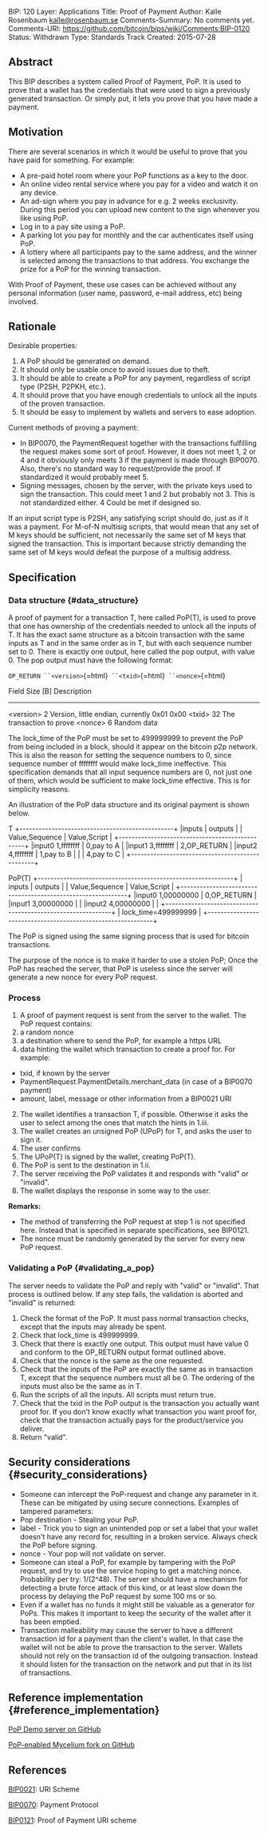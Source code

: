 BIP: 120
Layer: Applications
Title: Proof of Payment
Author: Kalle Rosenbaum <kalle@rosenbaum.se>
Comments-Summary: No comments yet.
Comments-URI: https://github.com/bitcoin/bips/wiki/Comments:BIP-0120
Status: Withdrawn
Type: Standards Track
Created: 2015-07-28

## Abstract

This BIP describes a system called Proof of Payment, PoP. It is used to
prove that a wallet has the credentials that were used to sign a
previously generated transaction. Or simply put, it lets you prove that
you have made a payment.

## Motivation

There are several scenarios in which it would be useful to prove that
you have paid for something. For example:

-   A pre-paid hotel room where your PoP functions as a key to the door.
-   An online video rental service where you pay for a video and watch
it on any device.
-   An ad-sign where you pay in advance for e.g. 2 weeks exclusivity.
During this period you can upload new content to the sign whenever
you like using PoP.
-   Log in to a pay site using a PoP.
-   A parking lot you pay for monthly and the car authenticates itself
using PoP.
-   A lottery where all participants pay to the same address, and the
winner is selected among the transactions to that address. You
exchange the prize for a PoP for the winning transaction.

With Proof of Payment, these use cases can be achieved without any
personal information (user name, password, e-mail address, etc) being
involved.

## Rationale

Desirable properties:

1.  A PoP should be generated on demand.
2.  It should only be usable once to avoid issues due to theft.
3.  It should be able to create a PoP for any payment, regardless of
script type (P2SH, P2PKH, etc.).
4.  It should prove that you have enough credentials to unlock all the
inputs of the proven transaction.
5.  It should be easy to implement by wallets and servers to ease
adoption.

Current methods of proving a payment:

-   In BIP0070, the PaymentRequest together with the transactions
fulfilling the request makes some sort of proof. However, it does
not meet 1, 2 or 4 and it obviously only meets 3 if the payment is
made through BIP0070. Also, there\'s no standard way to
request/provide the proof. If standardized it would probably meet 5.
-   Signing messages, chosen by the server, with the private keys used
to sign the transaction. This could meet 1 and 2 but probably not 3.
This is not standardized either. 4 Could be met if designed so.

If an input script type is P2SH, any satisfying script should do, just
as if it was a payment. For M-of-N multisig scripts, that would mean
that any set of M keys should be sufficient, not necessarily the same
set of M keys that signed the transaction. This is important because
strictly demanding the same set of M keys would defeat the purpose of a
multisig address.

## Specification

### Data structure {#data_structure}

A proof of payment for a transaction T, here called PoP(T), is used to
prove that one has ownership of the credentials needed to unlock all the
inputs of T. It has the exact same structure as a bitcoin transaction
with the same inputs as T and in the same order as in T, but with each
sequence number set to 0. There is exactly one output, here called the
pop output, with value 0. The pop output must have the following format:

`OP_RETURN ``<version>`{=html}` ``<txid>`{=html}` ``<nonce>`{=html}

Field         Size \[B\]   Description
------------- ------------ ---------------------------------------------
\<version\>   2            Version, little endian, currently 0x01 0x00
\<txid\>      32           The transaction to prove
\<nonce\>     6            Random data

The lock_time of the PoP must be set to 499999999 to prevent the PoP
from being included in a block, should it appear on the bitcoin p2p
network. This is also the reason for setting the sequence numbers to 0,
since sequence number of ffffffff would make lock_time ineffective. This
specification demands that all input sequence numbers are 0, not just
one of them, which would be sufficient to make lock_time effective. This
is for simplicity reasons.

An illustration of the PoP data structure and its original payment is
shown below.

T
+------------------------------------------------+
|inputs                | outputs                 |
|       Value,Sequence | Value,Script            |
+------------------------------------------------+
|input0 1,ffffffff     | 0,pay to A              |
|input1 3,ffffffff     | 2,OP_RETURN <some data> |
|input2 4,ffffffff     | 1,pay to B              |
|                      | 4,pay to C              |
+------------------------------------------------+

PoP(T)
+-------------------------------------------------------------+
| inputs               | outputs                              |
|       Value,Sequence | Value,Script                         |
+-------------------------------------------------------------+
|input0 1,00000000     | 0,OP_RETURN <version> <txid> <nonce> |
|input1 3,00000000     |                                      |
|input2 4,00000000     |                                      |
+-------------------------------------------------------------+
| lock_time=499999999                                         |
+-------------------------------------------------------------+

The PoP is signed using the same signing process that is used for
bitcoin transactions.

The purpose of the nonce is to make it harder to use a stolen PoP; Once
the PoP has reached the server, that PoP is useless since the server
will generate a new nonce for every PoP request.

### Process

1.  A proof of payment request is sent from the server to the wallet.
The PoP request contains:
1.  a random nonce
2.  a destination where to send the PoP, for example a https URL
3.  data hinting the wallet which transaction to create a proof for.
For example:
-   txid, if known by the server
-   PaymentRequest.PaymentDetails.merchant_data (in case of a
BIP0070 payment)
-   amount, label, message or other information from a BIP0021
URI
2.  The wallet identifies a transaction T, if possible. Otherwise it
asks the user to select among the ones that match the hints in
1.iii.
3.  The wallet creates an unsigned PoP (UPoP) for T, and asks the user
to sign it.
4.  The user confirms
5.  The UPoP(T) is signed by the wallet, creating PoP(T).
6.  The PoP is sent to the destination in 1.ii.
7.  The server receiving the PoP validates it and responds with "valid"
or "invalid".
8.  The wallet displays the response in some way to the user.

**Remarks:**

-   The method of transferring the PoP request at step 1 is not
specified here. Instead that is specified in separate
specifications, see BIP0121.
-   The nonce must be randomly generated by the server for every new PoP
request.

### Validating a PoP {#validating_a_pop}

The server needs to validate the PoP and reply with \"valid\" or
\"invalid\". That process is outlined below. If any step fails, the
validation is aborted and \"invalid\" is returned:

1.  Check the format of the PoP. It must pass normal transaction checks,
except that the inputs may already be spent.
2.  Check that lock_time is 499999999.
3.  Check that there is exactly one output. This output must have value
0 and conform to the OP_RETURN output format outlined above.
4.  Check that the nonce is the same as the one requested.
5.  Check that the inputs of the PoP are exactly the same as in
transaction T, except that the sequence numbers must all be 0. The
ordering of the inputs must also be the same as in T.
6.  Run the scripts of all the inputs. All scripts must return true.
7.  Check that the txid in the PoP output is the transaction you
actually want proof for. If you don't know exactly what transaction
you want proof for, check that the transaction actually pays for the
product/service you deliver.
8.  Return \"valid\".

## Security considerations {#security_considerations}

-   Someone can intercept the PoP-request and change any parameter in
it. These can be mitigated by using secure connections. Examples of
tampered parameters:
-   Pop destination - Stealing your PoP.
-   label - Trick you to sign an unintended pop or set a label that
your wallet doesn\'t have any record for, resulting in a broken
service. Always check the PoP before signing.
-   nonce - Your pop will not validate on server.
-   Someone can steal a PoP, for example by tampering with the PoP
request, and try to use the service hoping to get a matching nonce.
Probability per try: 1/(2\^48). The server should have a mechanism
for detecting a brute force attack of this kind, or at least slow
down the process by delaying the PoP request by some 100 ms or so.
-   Even if a wallet has no funds it might still be valuable as a
generator for PoPs. This makes it important to keep the security of
the wallet after it has been emptied.
-   Transaction malleability may cause the server to have a different
transaction id for a payment than the client\'s wallet. In that case
the wallet will not be able to prove the transaction to the server.
Wallets should not rely on the transaction id of the outgoing
transaction. Instead it should listen for the transaction on the
network and put that in its list of transactions.

## Reference implementation {#reference_implementation}

[PoP Demo server on GitHub](https://github.com/kallerosenbaum/poppoc)

[PoP-enabled Mycelium fork on
GitHub](https://github.com/kallerosenbaum/wallet)

## References

[BIP0021](https://github.com/bitcoin/bips/blob/master/bip-0021.mediawiki):
URI Scheme

[BIP0070](https://github.com/bitcoin/bips/blob/master/bip-0070.mediawiki):
Payment Protocol

[BIP0121](https://github.com/bitcoin/bips/blob/master/bip-0121.mediawiki):
Proof of Payment URI scheme
